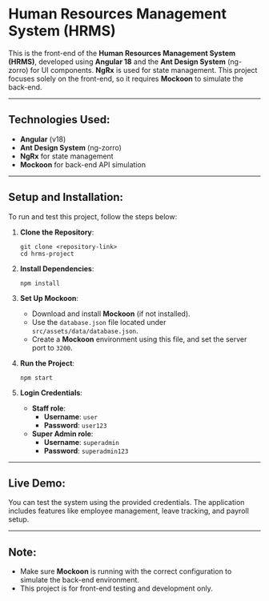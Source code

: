 
# Human Resources Management System (HRMS)

This is the front-end of the **Human Resources Management System (HRMS)**, developed using **Angular 18** and the **Ant Design System** (ng-zorro) for UI components. **NgRx** is used for state management. This project focuses solely on the front-end, so it requires **Mockoon** to simulate the back-end.

---

## Technologies Used:
- **Angular** (v18)
- **Ant Design System** (ng-zorro)
- **NgRx** for state management
- **Mockoon** for back-end API simulation

---

## Setup and Installation:

To run and test this project, follow the steps below:

1. **Clone the Repository**:
   ```
   git clone <repository-link>
   cd hrms-project
   ```

2. **Install Dependencies**:
   ```
   npm install
   ```

3. **Set Up Mockoon**:
   - Download and install **Mockoon** (if not installed).
   - Use the `database.json` file located under `src/assets/data/database.json`.
   - Create a **Mockoon** environment using this file, and set the server port to `3200`.

4. **Run the Project**:
   ```
   npm start
   ```

5. **Login Credentials**:
   - **Staff role**:  
     - **Username**: `user`  
     - **Password**: `user123`
   - **Super Admin role**:  
     - **Username**: `superadmin`  
     - **Password**: `superadmin123`

---

## Live Demo:

You can test the system using the provided credentials. The application includes features like employee management, leave tracking, and payroll setup.

---

## Note:

- Make sure **Mockoon** is running with the correct configuration to simulate the back-end environment.
- This project is for front-end testing and development only.
